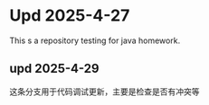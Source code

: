 # Upd 2025-4-27
This s a repository testing for java homework.

## upd 2025-4-29
这条分支用于代码调试更新，主要是检查是否有冲突等
